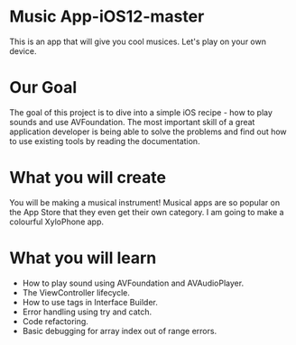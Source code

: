 # Music App-iOS12-master
This is an app that will give you cool musices. Let's play on your own device.

# Our Goal
The goal of this project is to dive into a simple iOS recipe - how to play sounds and use AVFoundation. The most important skill of a great application developer is being able to solve the problems and find out how to use existing tools by reading the documentation.

# What you will create
You will be making a musical instrument! Musical apps are so popular on the App Store that they even get their own category. I am going to make a colourful XyloPhone app.

# What you will learn
* How to play sound using AVFoundation and AVAudioPlayer.
* The ViewController lifecycle.
* How to use tags in Interface Builder.
* Error handling using try and catch.
* Code refactoring.
* Basic debugging for array index out of range errors.
